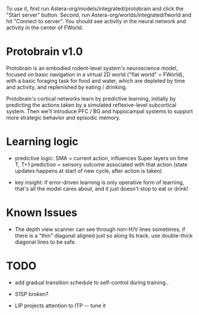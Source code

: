
To use it, first run Astera-org/models/integrated/protobrain and click the "Start server" button. Second, run Astera-org/worlds/integrated/fworld and hit "Connect to server". You should see activity in the neural network and activity in the center of FWorld.


# Protobrain v1.0

Protobrain is an embodied rodent-level system's neuroscience model, focused on basic navigation in a virtual 2D world ("flat world" = FWorld), with a basic foraging task for food and water, which are depleted by time and activity, and replenished by eating / drinking.

Protobrain's cortical networks learn by predictive learning, initially by predicting the actions taken by a simulated reflexive-level subcortical system.  Then we'll introduce PFC / BG and hippocampal systems to support more strategic behavior and episodic memory.


# Learning logic

* predictive logic: SMA = current action, influences Super layers on time T, T+1 prediction = sensory outcome associated with that action (state updates happens at start of new cycle, after action is taken)

* key insight: if error-driven learning is only operative form of learning, that's all the model cares about, and it just doesn't stop to eat or drink!

# Known Issues

* The depth view scanner can see through non-H/V lines sometimes, if there is a "thin" diagonal aligned just so along its track.  use double-thick diagonal lines to be safe.

# TODO

* add gradual transition schedule to self-control during training..

* S1SP broken?

* LIP projects attention to ITP -- tune it
